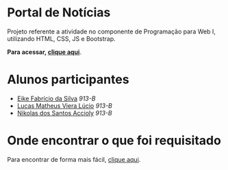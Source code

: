 # Portal de Notícias

Projeto referente a atividade no componente de Programação para Web I, utilizando HTML, CSS, JS e Bootstrap.

<b>Para acessar, [clique aqui](https://eikefab.github.io/portal-de-noticias)</b>.

# Alunos participantes

* [Eike Fabrício da Silva](https://github.com/eikefab) <i>913-B</i>
* [Lucas Matheus Viera Lúcio](https://github.com/Casterrr) <i>913-B</i>
* [Nikolas dos Santos Accioly](https://github.com/nikeito) <i>913-B</i>

# Onde encontrar o que foi requisitado

Para encontrar de forma mais fácil, [clique aqui](https://github.com/eikefab/portal-de-noticias/wiki).


